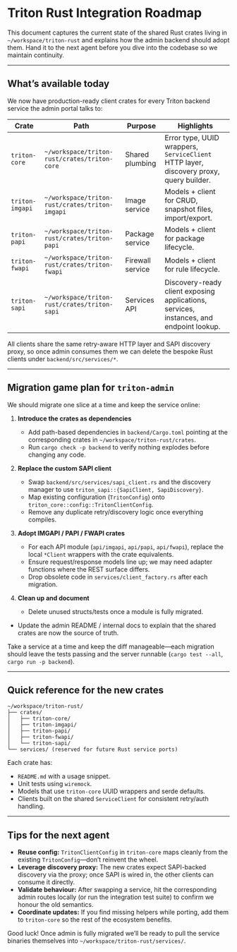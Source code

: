 # Triton Rust Integration Roadmap

This document captures the current state of the shared Rust crates living in `~/workspace/triton-rust` and explains how the admin backend should adopt them. Hand it to the next agent before you dive into the codebase so we maintain continuity.

---

## What’s available today

We now have production-ready client crates for every Triton backend service the admin portal talks to:

| Crate | Path | Purpose | Highlights |
|-------|------|---------|------------|
| `triton-core` | `~/workspace/triton-rust/crates/triton-core` | Shared plumbing | Error type, UUID wrappers, `ServiceClient` HTTP layer, discovery proxy, query builder. |
| `triton-imgapi` | `~/workspace/triton-rust/crates/triton-imgapi` | Image service | Models + client for CRUD, snapshot files, import/export. |
| `triton-papi` | `~/workspace/triton-rust/crates/triton-papi` | Package service | Models + client for package lifecycle. |
| `triton-fwapi` | `~/workspace/triton-rust/crates/triton-fwapi` | Firewall service | Models + client for rule lifecycle. |
| `triton-sapi` | `~/workspace/triton-rust/crates/triton-sapi` | Services API | Discovery-ready client exposing applications, services, instances, and endpoint lookup. |

All clients share the same retry-aware HTTP layer and SAPI discovery proxy, so once admin consumes them we can delete the bespoke Rust clients under `backend/src/services/*`.

---

## Migration game plan for `triton-admin`

We should migrate one slice at a time and keep the service online:

1. **Introduce the crates as dependencies**
   - Add path-based dependencies in `backend/Cargo.toml` pointing at the corresponding crates in `~/workspace/triton-rust/crates`.
   - Run `cargo check -p backend` to verify nothing explodes before changing any code.

2. **Replace the custom SAPI client**
   - Swap `backend/src/services/sapi_client.rs` and the discovery manager to use `triton_sapi::{SapiClient, SapiDiscovery}`.
   - Map existing configuration (`TritonConfig`) onto `triton_core::config::TritonClientConfig`.
   - Remove any duplicate retry/discovery logic once everything compiles.

3. **Adopt IMGAPI / PAPI / FWAPI crates**
   - For each API module (`api/imgapi`, `api/papi`, `api/fwapi`), replace the local `*Client` wrappers with the crate equivalents.
   - Ensure request/response models line up; we may need adapter functions where the REST surface differs.
   - Drop obsolete code in `services/client_factory.rs` after each migration.

4. **Clean up and document**
   - Delete unused structs/tests once a module is fully migrated.
  - Update the admin README / internal docs to explain that the shared crates are now the source of truth.

Take a service at a time and keep the diff manageable—each migration should leave the tests passing and the server runnable (`cargo test --all`, `cargo run -p backend`).

---

## Quick reference for the new crates

```text
~/workspace/triton-rust/
├── crates/
│   ├── triton-core/
│   ├── triton-imgapi/
│   ├── triton-papi/
│   ├── triton-fwapi/
│   └── triton-sapi/
└── services/ (reserved for future Rust service ports)
```

Each crate has:

- `README.md` with a usage snippet.
- Unit tests using `wiremock`.
- Models that use `triton-core` UUID wrappers and serde defaults.
- Clients built on the shared `ServiceClient` for consistent retry/auth handling.

---

## Tips for the next agent

- **Reuse config:** `TritonClientConfig` in `triton-core` maps cleanly from the existing `TritonConfig`—don’t reinvent the wheel.
- **Leverage discovery proxy:** The new crates expect SAPI-backed discovery via the proxy; once SAPI is wired in, the other clients can consume it directly.
- **Validate behaviour:** After swapping a service, hit the corresponding admin routes locally (or run the integration test suite) to confirm we honour the old semantics.
- **Coordinate updates:** If you find missing helpers while porting, add them to `triton-core` so the rest of the ecosystem benefits.

Good luck! Once admin is fully migrated we’ll be ready to pull the service binaries themselves into `~/workspace/triton-rust/services/`.
